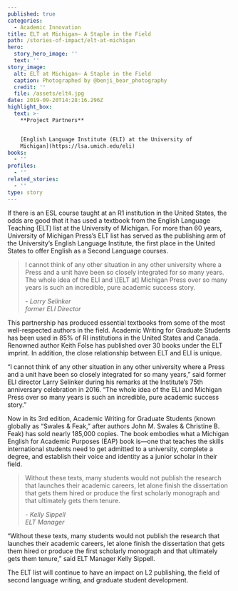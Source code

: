 ```yaml
---
published: true
categories:
  - Academic Innovation
title: ELT at Michigan— A Staple in the Field
path: /stories-of-impact/elt-at-michigan
hero:
  story_hero_image: ''
  text: ''
story_image:
  alt: ELT at Michigan— A Staple in the Field
  caption: Photographed by @benji_bear_photography
  credit: ''
  file: /assets/elt4.jpg
date: 2019-09-20T14:28:16.296Z
highlight_box:
  text: >-
    **Project Partners**


    [English Language Institute (ELI) at the University of
    Michigan](https://lsa.umich.edu/eli)
books:
  - ''
profiles:
  - ''
related_stories:
  - ''
type: story
---
```

If there is an ESL course taught at an R1 institution in the United States, the odds are good that it has used a textbook from the English Language Teaching (ELT) list at the University of Michigan. For more than 60 years, University of Michigan Press’s ELT list has served as the publishing arm of the University’s English Language Institute, the first place in the United States to offer English as a Second Language courses. 

<blockquote class="quote floated blue"><p>I cannot think of any other situation in any other university where a Press and a unit have been so closely integrated for so many years. The whole idea of the ELI and \[ELT at] Michigan Press over so many years is such an incredible, pure academic success story.</p><footer><cite>- Larry Selinker<br>former ELI Director</cite></footer></blockquote>

This partnership has produced essential textbooks from some of the most well-respected authors in the field. Academic Writing for Graduate Students has been used in 85% of RI institutions in the United States and Canada. Renowned author Keith Folse has published over 30 books under the ELT imprint. In addition, the close relationship between ELT and ELI is unique.

“I cannot think of any other situation in any other university where a Press and a unit have been so closely integrated for so many years,” said former ELI director Larry Selinker during his remarks at the Institute’s 75th anniversary celebration in 2016. “The whole idea of the ELI and Michigan Press over so many years is such an incredible, pure academic success story.”

Now in its 3rd edition, Academic Writing for Graduate Students (known globally as “Swales & Feak,” after authors John M. Swales & Christine B. Feak) has sold nearly 185,000 copies. The book embodies what a Michigan English for Academic Purposes (EAP) book is—one that teaches the skills international students need to get admitted to a university, complete a degree, and establish their voice and identity as a junior scholar in their field.

<blockquote class="quote yellow full"><p>Without these texts, many students would not publish the research that launches their academic careers, let alone finish the dissertation that gets them hired or produce the first scholarly monograph and that ultimately gets them tenure.</p><footer><cite>- Kelly Sippell<br>ELT Manager</cite></footer></blockquote>

“Without these texts, many students would not publish the research that launches their academic careers, let alone finish the dissertation that gets them hired or produce the first scholarly monograph and that ultimately gets them tenure,” said ELT Manager Kelly Sippell.

The ELT list will continue to have an impact on L2 publishing, the field of second language writing, and graduate student development.
